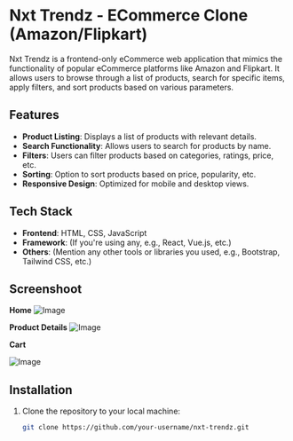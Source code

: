 # Nxt Trendz - ECommerce Clone (Amazon/Flipkart)

Nxt Trendz is a frontend-only eCommerce web application that mimics the functionality of popular eCommerce platforms like Amazon and Flipkart. It allows users to browse through a list of products, search for specific items, apply filters, and sort products based on various parameters.

## Features
- **Product Listing**: Displays a list of products with relevant details.
- **Search Functionality**: Allows users to search for products by name.
- **Filters**: Users can filter products based on categories, ratings, price, etc.
- **Sorting**: Option to sort products based on price, popularity, etc.
- **Responsive Design**: Optimized for mobile and desktop views.

## Tech Stack
- **Frontend**: HTML, CSS, JavaScript
- **Framework**: (If you're using any, e.g., React, Vue.js, etc.)
- **Others**: (Mention any other tools or libraries you used, e.g., Bootstrap, Tailwind CSS, etc.)

## Screenshoot
 **Home**
 ![Image](https://github.com/user-attachments/assets/574c2c0a-c6a9-4f6f-9b6a-882b4a4eeb8d)

 **Product Details**
 ![Image](https://github.com/user-attachments/assets/7f1e6f0c-c26b-46ad-874f-f29e0d760d0d)

 **Cart**

 ![Image](https://github.com/user-attachments/assets/5564980a-d647-461b-bc8e-5aa61ffa0229)

## Installation

1. Clone the repository to your local machine:

   ```bash
   git clone https://github.com/your-username/nxt-trendz.git

